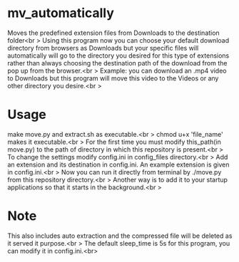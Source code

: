 # mv_automatically
Moves the predefined extension files from Downloads to the destination folder<br \>
Using this program now you can choose your default download directory from browsers as Downloads but your specific files will automatically will go to the directory you desired for this type of extensions rather than always choosing the destination path of the download from the pop up from the browser.<br \>
Example: you can download an .mp4 video to Downloads but this program will move this video to the Videos or any other directory you desire.<br \>

# Usage
make move.py and extract.sh as executable.<br \>
chmod u+x 'file_name' makes it executable.<br \>
For the first time you must modify this_path(in move.py) to the path of directory in which this repository is present.<br \>
To change the settings modify config.ini in config_files directory.<br \>
Add an extension and its destination in config.ini. An example extension is given in config.ini.<br \>
Now you can run it directly from terminal by ./move.py from this repository directory.<br \>
Another way is to add it to your startup applications so that it starts in the background.<br \>

# Note
This also includes auto extraction and the compressed file will be deleted as it served it purpose.<br \>
The default sleep_time is 5s for this program, you can modify it in config.ini.<br\>

